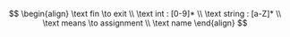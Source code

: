 ﻿$$
\begin{align}
\text fin \to exit
\\
\text int : [0-9]*
\\ 
\text string : [a-Z]*
\\
\text means \to assignment
\\
\text name
\end{align}
$$